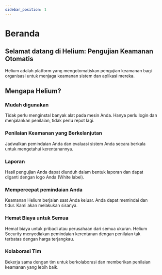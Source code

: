 ```yaml
---
sidebar_position: 1
---
```


# Beranda

## Selamat datang di Helium: Pengujian Keamanan Otomatis

Helium adalah platform yang mengotomatiskan pengujian keamanan bagi organisasi untuk menjaga keamanan sistem dan aplikasi mereka.

## Mengapa Helium?

### Mudah digunakan
Tidak perlu menginstal banyak alat pada mesin Anda. Hanya perlu login dan menjalankan penilaian, tidak perlu repot lagi.

### Penilaian Keamanan yang Berkelanjutan
Jadwalkan pemindaian Anda dan evaluasi sistem Anda secara berkala untuk mengetahui kerentanannya.

### Laporan
Hasil pengujian Anda dapat diunduh dalam bentuk laporan dan dapat diganti dengan logo Anda (White label).

### Mempercepat pemindaian Anda
Keamanan Helium berjalan saat Anda keluar. Anda dapat memindai dan tidur. Kami akan melakukan sisanya.

### Hemat Biaya untuk Semua
Hemat biaya untuk pribadi atau perusahaan dari semua ukuran. Helium Security menyediakan pemindaian kerentanan dengan penilaian tak terbatas dengan harga terjangkau.

### Kolaborasi Tim
Bekerja sama dengan tim untuk berkolaborasi dan memberikan penilaian keamanan yang lebih baik.



